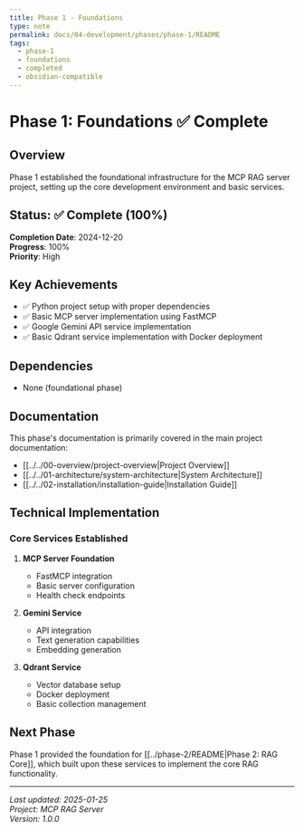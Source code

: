 ```yaml
---
title: Phase 1 - Foundations
type: note
permalink: docs/04-development/phases/phase-1/README
tags:
  - phase-1
  - foundations
  - completed
  - obsidian-compatible
---
```


# Phase 1: Foundations ✅ Complete

## Overview

Phase 1 established the foundational infrastructure for the MCP RAG server project, setting up the core development environment and basic services.

## Status: ✅ Complete (100%)

**Completion Date**: 2024-12-20  
**Progress**: 100%  
**Priority**: High

## Key Achievements

- ✅ Python project setup with proper dependencies
- ✅ Basic MCP server implementation using FastMCP
- ✅ Google Gemini API service implementation
- ✅ Basic Qdrant service implementation with Docker deployment

## Dependencies

- None (foundational phase)

## Documentation

This phase's documentation is primarily covered in the main project documentation:

- [[../../00-overview/project-overview|Project Overview]]
- [[../../01-architecture/system-architecture|System Architecture]]
- [[../../02-installation/installation-guide|Installation Guide]]

## Technical Implementation

### Core Services Established

1. **MCP Server Foundation**

   - FastMCP integration
   - Basic server configuration
   - Health check endpoints

2. **Gemini Service**

   - API integration
   - Text generation capabilities
   - Embedding generation

3. **Qdrant Service**
   - Vector database setup
   - Docker deployment
   - Basic collection management

## Next Phase

Phase 1 provided the foundation for [[../phase-2/README|Phase 2: RAG Core]], which built upon these services to implement the core RAG functionality.

---

_Last updated: 2025-01-25_  
_Project: MCP RAG Server_  
_Version: 1.0.0_
